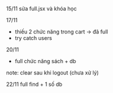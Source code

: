 15/11 sửa full.jsx và khóa học 

17/11 
+ thiếu 2 chức năng trong cart -> đã full
+ try catch users

20/11
+ full chức năng sách + db

note: clear sau khi logout (chưa xử lý)

22/11
full find + 1 số db
